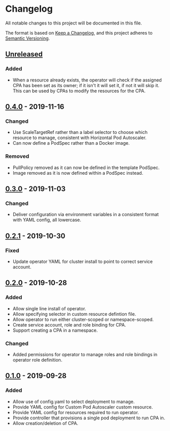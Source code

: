 # Changelog
All notable changes to this project will be documented in this file.

The format is based on [Keep a Changelog](https://keepachangelog.com/en/1.0.0/),
and this project adheres to [Semantic Versioning](https://semver.org/spec/v2.0.0.html).

## [Unreleased]
### Added
- When a resource already exists, the operator will check if the assigned CPA has been set as its owner; if it isn't it will set it, if not it will skip it. This can be used by CPAs to modify the resources for the CPA.

## [0.4.0] - 2019-11-16
### Changed
- Use ScaleTargetRef rather than a label selector to choose which resource to manage, consistent with Horizontal Pod Autoscaler.
- Can now define a PodSpec rather than a Docker image.
### Removed
- PullPolicy removed as it can now be defined in the template PodSpec.
- Image removed as it is now defined within a PodSpec instead.

## [0.3.0] - 2019-11-03
### Changed
- Deliver configuration via environment variables in a consistent format with YAML config, all lowercase.

## [0.2.1] - 2019-10-30
### Fixed
- Update operator YAML for cluster install to point to correct service account.

## [0.2.0] - 2019-10-28
### Added
- Allow single line install of operator.
- Allow specifying selector in custom resource defintion file.
- Allow operator to run either cluster-scoped or namespace-scoped.
- Create service account, role and role binding for CPA.
- Support creating a CPA in a namespace.
### Changed
- Added permissions for operator to manage roles and role bindings in operator role definition.

## [0.1.0] - 2019-09-28
### Added
- Allow use of config.yaml to select deployment to manage.
- Provide YAML config for Custom Pod Autoscaler custom resource.
- Provide YAML config for resources required to run operator.
- Provide controller that provisions a single pod deployment to run CPA in.
- Allow creation/deletion of CPA.

[Unreleased]: https://github.com/jthomperoo/custom-pod-autoscaler-operator/compare/0.4.0...HEAD
[0.4.0]: https://github.com/jthomperoo/custom-pod-autoscaler-operator/compare/0.3.0...0.4.0
[0.3.0]: https://github.com/jthomperoo/custom-pod-autoscaler-operator/compare/0.2.1...0.3.0
[0.2.1]: https://github.com/jthomperoo/custom-pod-autoscaler-operator/compare/0.2.0...0.2.1
[0.2.0]: https://github.com/jthomperoo/custom-pod-autoscaler-operator/compare/0.1.0...0.2.0
[0.1.0]: https://github.com/jthomperoo/custom-pod-autoscaler-operator/releases/tag/0.1.0